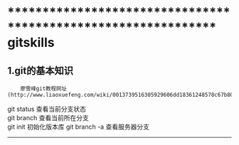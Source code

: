 ************************************************************** gitskills
============================
1.git的基本知识
----------------------------
        廖雪峰git教程网址(http://www.liaoxuefeng.com/wiki/0013739516305929606dd18361248578c67b8067c8c017b000/001373962845513aefd77a99f4145f0a2c7a7ca057e7570000)

git status 查看当前分支状态<br>
git branch 查看当前所在分支<br>
        git init 初始化版本库
        git branch -a 查看服务器分支
**************************************************************
